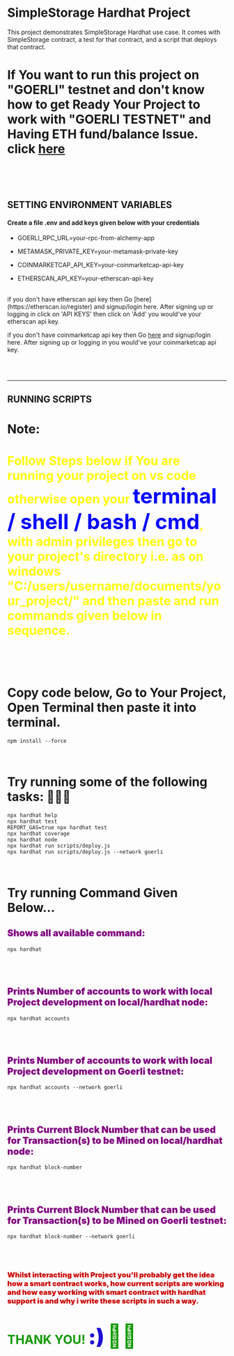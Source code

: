 # SimpleStorage Hardhat Project

This project demonstrates SimpleStorage Hardhat use case. It comes with SimpleStorage contract, a test for that contract, and a script that deploys that contract.

# If You want to run this project on "GOERLI" testnet and don't know how to get Ready Your Project to work with "GOERLI TESTNET" and Having ETH fund/balance Issue. click <a href="https://github.com/theirrationalone/solidity-smart-contract-ethersjs/blob/main/README.md" target="blank">here</a>

<br />
<br />
<br />

## **SETTING ENVIRONMENT VARIABLES**

#### **Create a file .env and add keys given below with your credentials**

-   GOERLI_RPC_URL=your-rpc-from-alchemy-app

-   METAMASK_PRIVATE_KEY=your-metamask-private-key

-   COINMARKETCAP_API_KEY=your-coinmarketcap-api-key

-   ETHERSCAN_API_KEY=your-etherscan-api-key

<br />
if you don't have etherscan api key then Go [here](https://etherscan.io/register) and signup/login here. After signing up or logging in click on 'API KEYS' then click on 'Add' you would've your etherscan api key.

if you don't have coinmarketcap api key then Go [here](https://pro.coinmarketcap.com/signup) and signup/login here. After signing up or logging in you would've your coinmarketcap api key.

<br />
<br />
<hr>

## **RUNNING SCRIPTS**

# **Note**: <h1 style="color: yellow;">Follow Steps below if You are running your project on vs code otherwise open your <span style="color: blue; font-weight: bold; font-size: 48px;">terminal / shell / bash / cmd</span>, with admin privileges then go to your project's directory i.e. as on windows "C:/users/username/documents/your_project/" and then paste and run commands given below in sequence.</h1>

<br />
<br />
<br />

# Copy code below, Go to Your Project, Open Terminal then paste it into terminal.

```shell
npm install --force
```

<br />

# Try running some of the following tasks: 🚀🚀🚀

```shell
npx hardhat help
npx hardhat test
REPORT_GAS=true npx hardhat test
npx hardhat coverage
npx hardhat node
npx hardhat run scripts/deploy.js
npx hardhat run scripts/deploy.js --network goerli
```

<br />

# Try running Command Given Below...

## <div style="color: purple; font-weight: bolder;">Shows all available command: </div>

```shell
npx hardhat
```

<br />
<br />

## <div style="color: purple; font-weight: bolder;">Prints Number of accounts to work with local Project development on local/hardhat node: </div>

```shell
npx hardhat accounts
```

<br />
<br />

## <div style="color: purple; font-weight: bolder;">Prints Number of accounts to work with local Project development on Goerli testnet: </div>

```shell
npx hardhat accounts --network goerli
```

<br />
<br />

## <div style="color: purple; font-weight: bolder;">Prints Current Block Number that can be used for Transaction(s) to be Mined on local/hardhat node: </div>

```shell
npx hardhat block-number
```

<br />
<br />

## <div style="color: purple; font-weight: bolder;">Prints Current Block Number that can be used for Transaction(s) to be Mined on Goerli testnet: </div>

```shell
npx hardhat block-number --network goerli
```

<br />
<br />

### <p style="font-weight: bolder; color: #cc0000;">Whilst interacting with Project you'll probably get the idea how a smart contract works, how current scripts are working and how easy working with smart contract with hardhat support is and why i write these scripts in such a way.</p>

# <h1 style="color: #129900;">THANK YOU! <span style="font-weight: bolder; font-size: 48px; color: #1d0ed1">:)</span> <span style="font-size: 52px;">🏴‍☠️</span></h1>
